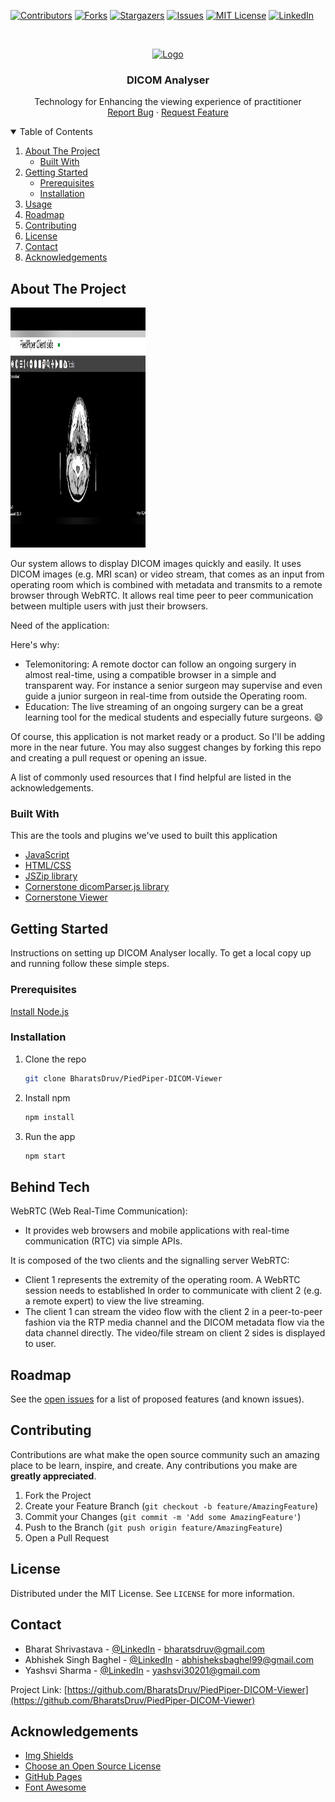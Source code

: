 

<!--
*** Thanks for checking out the ShareTheMeal. If you have a suggestion
*** that would make this better, please fork the repo and create a pull request
*** or simply open an issue with the tag "enhancement".
*** Thanks again! Now go create something AMAZING! :D
-->



<!-- PROJECT SHIELDS -->
<!--
*** I'm using markdown "reference style" links for readability.
*** Reference links are enclosed in brackets [ ] instead of parentheses ( ).
*** See the bottom of this document for the declaration of the reference variables
*** for contributors-url, forks-url, etc. This is an optional, concise syntax you may use.
*** https://www.markdownguide.org/basic-syntax/#reference-style-links
-->
[![Contributors][contributors-shield]][contributors-url]
[![Forks][forks-shield]][forks-url]
[![Stargazers][stars-shield]][stars-url]
[![Issues][issues-shield]][issues-url]
[![MIT License][license-shield]][license-url]
[![LinkedIn][linkedin-shield]][linkedin-url]



<!-- PROJECT LOGO -->
<br />
<p align="center">
  <a href="https://github.com/othneildrew/Best-README-Template">
    <img src="http://cdn.onlinewebfonts.com/svg/img_45133.png" alt="Logo" width="80" height="80">
  </a>

  <h3 align="center">DICOM Analyser</h3>

  <p align="center">
    Technology for Enhancing the viewing experience of practitioner
    <br />
    <a href="https://github.com/BharatsDruv/PiedPiper-DICOM-Viewer/issues">Report Bug</a>
    ·
    <a href="https://github.com/BharatsDruv/PiedPiper-DICOM-Viewer/issues">Request Feature</a>
  </p>
</p>



<!-- TABLE OF CONTENTS -->
<details open="open">
  <summary>Table of Contents</summary>
  <ol>
    <li>
      <a href="#about-the-project">About The Project</a>
      <ul>
        <li><a href="#built-with">Built With</a></li>
      </ul>
    </li>
    <li>
      <a href="#getting-started">Getting Started</a>
      <ul>
        <li><a href="#prerequisites">Prerequisites</a></li>
        <li><a href="#installation">Installation</a></li>
      </ul>
    </li>
    <li><a href="#usage">Usage</a></li>
    <li><a href="#roadmap">Roadmap</a></li>
    <li><a href="#contributing">Contributing</a></li>
    <li><a href="#license">License</a></li>
    <li><a href="#contact">Contact</a></li>
    <li><a href="#acknowledgements">Acknowledgements</a></li>
  </ol>
</details>



<!-- ABOUT THE PROJECT -->
## About The Project

 <img src="https://raw.githubusercontent.com/BharatsDruv/PiedPiper-DICOM-Viewer/master/PiedPiper.png" alt="Logo" width="216" height="384">

Our system allows to display DICOM images quickly and easily. It uses DICOM images (e.g. MRI scan) or video stream, that comes as an input from operating room which is combined with metadata and transmits to a remote browser through WebRTC. It allows real time peer to peer communication between multiple users with just their browsers. 

Need of the application:

Here's why:
* Telemonitoring: A remote doctor can follow an ongoing surgery  in almost real-time,  using a compatible browser in a simple and transparent way. For instance a senior surgeon may supervise and even guide a junior surgeon in real-time from outside the Operating room.
* Education: The live streaming of an ongoing surgery  can be a great learning tool for the medical students and especially future surgeons.
:smile:

Of course, this application is not market ready or a product. So I'll be adding more in the near future. You may also suggest changes by forking this repo and creating a pull request or opening an issue. 

A list of commonly used resources that I find helpful are listed in the acknowledgements.

### Built With


This are the tools and plugins we've used to built this application
* [JavaScript](https://www.javascript.com/)
* [HTML/CSS](https://www.w3schools.com/html/html_css.asp)
* [JSZip library](https://stuk.github.io/jszip/)
* [Cornerstone dicomParser.js library](https://cornerstonejs.org/)
* [Cornerstone Viewer](https://cornerstonejs.org/)



<!-- GETTING STARTED -->
## Getting Started

Instructions on setting up DICOM Analyser locally.
To get a local copy up and running follow these simple steps.

### Prerequisites

[Install Node.js](https://nodejs.org/en/download/)
  </br>


### Installation

1. Clone the repo
   ```sh
   git clone BharatsDruv/PiedPiper-DICOM-Viewer
   ```
3. Install npm
   ```sh
   npm install
   ```
4. Run the app
   ```sh
   npm start
   ```



<!-- USAGE EXAMPLES -->
## Behind Tech

WebRTC (Web Real-Time Communication): 
- It provides web browsers and mobile applications with real-time communication (RTC) via simple APIs.

It is composed of the two clients and the signalling server WebRTC:
- Client 1 represents the extremity of the operating room. A WebRTC session needs to established In order to communicate with client 2 (e.g. a remote expert) to view the live streaming.
- The client 1 can stream the video flow with the client 2 in a peer-to-peer fashion via the RTP media channel and the DICOM metadata flow via the data channel directly. 
The video/file stream on client 2 sides is displayed  to user.




<!-- ROADMAP -->
## Roadmap

See the [open issues](https://github.com/BharatsDruv/PiedPiper-DICOM-Viewer/issues) for a list of proposed features (and known issues).



<!-- CONTRIBUTING -->
## Contributing

Contributions are what make the open source community such an amazing place to be learn, inspire, and create. Any contributions you make are **greatly appreciated**.

1. Fork the Project
2. Create your Feature Branch (`git checkout -b feature/AmazingFeature`)
3. Commit your Changes (`git commit -m 'Add some AmazingFeature'`)
4. Push to the Branch (`git push origin feature/AmazingFeature`)
5. Open a Pull Request



<!-- LICENSE -->
## License

Distributed under the MIT License. See `LICENSE` for more information.



<!-- CONTACT -->
## Contact

* Bharat Shrivastava - [@LinkedIn](https://www.linkedin.com/in/bharatshrivastava/) - bharatsdruv@gmail.com 
* Abhishek Singh Baghel - [@LinkedIn](https://www.linkedin.com/in/asbaghel/) - abhisheksbaghel99@gmail.com 
* Yashsvi Sharma - [@LinkedIn](https://www.linkedin.com/in/yashsvi-sharma-9663a9172/) - yashsvi30201@gmail.com


Project Link: [https://github.com/BharatsDruv/PiedPiper-DICOM-Viewer](https://github.com/BharatsDruv/PiedPiper-DICOM-Viewer)



<!-- ACKNOWLEDGEMENTS -->
## Acknowledgements
* [Img Shields](https://shields.io)
* [Choose an Open Source License](https://choosealicense.com)
* [GitHub Pages](https://pages.github.com)
* [Font Awesome](https://fontawesome.com)





<!-- MARKDOWN LINKS & IMAGES -->
<!-- https://www.markdownguide.org/basic-syntax/#reference-style-links -->
[contributors-shield]: https://img.shields.io/github/contributors/BharatsDruv/PiedPiper-DICOM-Viewer.svg?style=for-the-badge
[contributors-url]: https://github.com/BharatsDruv/PiedPiper-DICOM-Viewer/graphs/contributors
[forks-shield]: https://img.shields.io/github/forks/BharatsDruv/PiedPiper-DICOM-Viewer.svg?style=for-the-badge
[forks-url]: https://github.com/BharatsDruv/PiedPiper-DICOM-Viewer/network/members
[stars-shield]: https://img.shields.io/github/stars/BharatsDruv/PiedPiper-DICOM-Viewer.svg?style=for-the-badge
[stars-url]: https://github.com/BharatsDruv/PiedPiper-DICOM-Viewer/stargazers
[issues-shield]: https://img.shields.io/github/issues/BharatsDruv/PiedPiper-DICOM-Viewer.svg?style=for-the-badge
[issues-url]: https://github.com/BharatsDruv/PiedPiper-DICOM-Viewer/issues
[license-shield]: https://img.shields.io/github/license/BharatsDruv/PiedPiper-DICOM-Viewer.svg?style=for-the-badge
[license-url]: https://github.com/othneildrew/Best-README-Template/blob/master/LICENSE.txt
[linkedin-shield]: https://img.shields.io/badge/-LinkedIn-black.svg?style=for-the-badge&logo=linkedin&colorB=555
[linkedin-url]: https://www.linkedin.com/in/bharatshrivastava/
[product-screenshot]: PiedPiper.png
